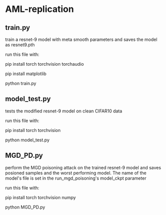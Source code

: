 # AML-replication

## train.py
train a resnet-9 model with meta smooth parameters and saves the model as resnet9.pth 

run this file with:

pip install torch torchvision torchaudio

pip install matplotlib

python train.py

## model_test.py
tests the modified resnet-9 model on clean CIFAR10 data

run this file with:

pip install torch torchvision

python model_test.py

## MGD_PD.py
perform the MGD poisoning attack on the trained resnet-9 model and saves posioned samples and the worst performing model. The name of the model's file is set in the run_mgd_poisoning's model_ckpt parameter

run this file with:

pip install torch torchvision numpy

python MGD_PD.py 
